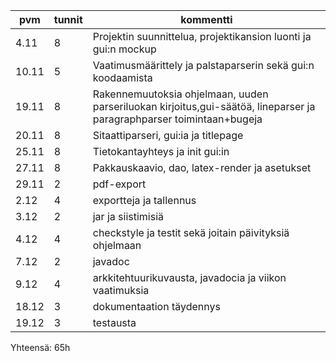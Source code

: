|pvm|   tunnit|  kommentti|
|----|------|-----|
|4.11|8|Projektin suunnittelua, projektikansion luonti ja gui:n mockup|
|10.11|5|Vaatimusmäärittely ja palstaparserin sekä gui:n koodaamista|
|19.11|8|Rakennemuutoksia ohjelmaan, uuden parseriluokan kirjoitus,gui-säätöä, lineparser ja paragraphparser toimintaan+bugeja|
|20.11|8|Sitaattiparseri, gui:ia ja titlepage|
|25.11|8|Tietokantayhteys ja init gui:in|
|27.11|8|Pakkauskaavio, dao, latex-render ja asetukset|
|29.11|2|pdf-export|
|2.12|4|exportteja ja tallennus|
|3.12|2|jar ja siistimisiä|
|4.12|4|checkstyle ja testit sekä joitain päivityksiä ohjelmaan|
|7.12|2|javadoc|
|9.12|4|arkkitehtuurikuvausta, javadocia ja viikon vaatimuksia|
|18.12|3|dokumentaation täydennys|
|19.12|3|testausta|
Yhteensä: 65h

